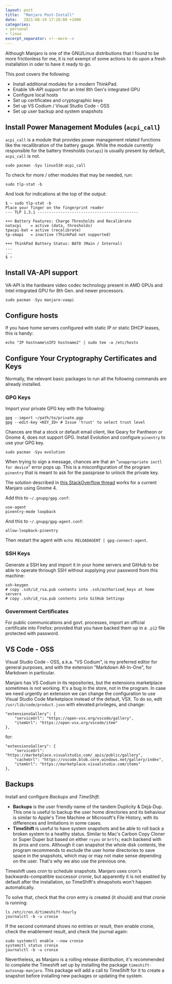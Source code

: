 ```yaml
---
layout: post
title:  "Manjaro Post-Install"
date:   2021-08-19 17:20:00 +1000
categories:
- personal
- linux
excerpt_separator: <!--more-->
---
```

Although Manjaro is one of the GNU/Linux distributions that I found to be more frictionless for me, it is not exempt of some actions to do upon a fresh installation in oder to have it ready to go.

This post covers the following:

- Install additional modules for a modern ThinkPad.
- Enable VA-API support for an Intel 8th Gen's integrated GPU
- Configure local hosts
- Set up certificates and cryptographic keys
- Set up VS Codium / Visual Studio Code - OSS
- Set up user backup and system snapshots

<!--more-->
## Install Power Management Modules (`acpi_call`)
`acpi_call` is a module that provides power management related functions like the recallibration of the battery gauge. While the module currently responsible for the battery thresholds (`natapi`) is usually present by default, `acpi_call` is not.

```
sudo pacman -Syu linux510-acpi_call
```

To check for more / other modules that may be needed, run:
```
sudo tlp-stat -b
```
And look for indications at the top of the output:
```
$ ~ sudo tlp-stat -b                                                      
Place your finger on the fingerprint reader
--- TLP 1.3.1 --------------------------------------------

+++ Battery Features: Charge Thresholds and Recalibrate
natacpi    = active (data, thresholds)
tpacpi-bat = active (recalibrate)
tp-smapi   = inactive (ThinkPad not supported)

+++ ThinkPad Battery Status: BAT0 (Main / Internal)
...
...
$ ~
```

## Install VA-API support
VA-API is the hardware video codec technology present in AMD GPUs and Intel integrated GPU for 8th Gen. and newer processors.
```
sudo pacman -Syu manjaro-vaapi
```

## Configure hosts
If you have home servers configured with static IP or static DHCP leases, this is handy:
```
echo "IP hostname\nIP2 hostname2" | sudo tee -a /etc/hosts
```

## Configure Your Cryptography Certificates and Keys
Normally, the relevant basic packages to run all the following commands are already installed.

### GPG Keys
Import your private GPG key with the following: 
```
gpg --import ~/path/to/private.pgp
gpg --edit-key <KEY_ID> # Issue 'trust' to select trust level
```

Chances are that a stock or default email client, like Geary for Pantheon or Gnome 4, does not support GPG. Install Evolution and configure `pinentry` to use your GPG key.
```
sudo pacman -Syu evolution
```
When trying to sign a message, chances are that an "`unappropriate ioctl for device`" error pops up. This is a misconfiguration of the program `pinentry` that is meant to ask for the passprase to unlock the private key.

The solution described in [this StackOverflow thread](https://stackoverflow.com/a/59170001/211280) works for a current Manjaro using Gnome 4.

Add this to `~/.gnupg/gpg.conf`:

```
use-agent 
pinentry-mode loopback
```

And this to `~/.gnupg/gpg-agent.conf`:

```
allow-loopback-pinentry
```

Then restart the agent with `echo RELOADAGENT | gpg-connect-agent`.

### SSH Keys
Generate a SSH key and import it in your home servers and GitHub to be able to operate thriough SSH without supplying your password from this machine:
```
ssh-keygen
# copy .ssh/id_rsa.pub contents into .ssh/authorised_keys at home servers
# copy .ssh/id_rsa.pub contents into GitHub Settings 
```

### Government Certificates
For public communications and govt. processes, import an official certificate into Firefox: provided that you have backed them up in a `.p12` file protected with password.


## VS Code - OSS
Visual Studio Code - OSS, a.k.a. "VS Codium", is my preferred editor for general purposes, and with the extension "Markdown All-In-One", for Markdown in particular. 

Manjaro has VS Codium in its repositories, but the extensions marketplace sometimes is not working. It's a bug in the store, not in the program. In case we need urgently an extension we can change the configuration to use Visual Studio Code Marketplace instead of the default, VSX. To do so, edit `/usr/lib/code/product.json` with elevated privileges, and change:
```
"extensionsGallery": {
    "serviceUrl": "https://open-vsx.org/vscode/gallery",
    "itemUrl": "https://open-vsx.org/vscode/item"
},
```
for: 
```
"extensionsGallery": {
    "serviceUrl": "https://marketplace.visualstudio.com/_apis/public/gallery",
    "cacheUrl": "https://vscode.blob.core.windows.net/gallery/index",
    "itemUrl": "https://marketplace.visualstudio.com/items"
},

```

## Backups
Install and configure *Backups* and *TimeShift*.

- **Backups** is the user friendly name of the tandem Duplicity & Dejà-Dup. This one is useful to backup the user home directories and its behaviour is similar to Apple's Time Machine or Microsoft's File History, with its differences and limitations in some cases. 
- **TimeShift** is useful to have system snapshots and be able to roll back a broken system to a healthy status. Similar to Mac's Carbon Copy Cloner or Super Duper but based on either `rsync` or `brtfs`; each backend with its pros and cons. Although it can snapshot the whole disk contents, the program recommends to exclude the user home directories to save space in the snapshots, which may or may not make sense depending on the user. That's why we also use the previous one.

Timeshift uses *cron* to schedule snapshots. Manjaro uses cron's backwards-compatible successor *cronie*, but apparently it is not enabled by default after the installation, so TimeShift's shnapshots won't happen automatically. 

To solve that, check that the cron entry is created (it should) and that *cronie* is running:
```
ls /etc/cron.d/timeshift-hourly
journalctl -b -u cronie
```
If the second command shows no entries or result, then enable cronie, check the enablement result, and check the journal again:
```
sudo systemctl enable --now cronie
systemctl status cronie
journalctl -b -u cronie
```

Nevertheless, as Manjaro is a rolling release distribution, it's recommended to complete the Timeshift set up by installing the package `timeshift-autosnap-manjaro`. This package will add a call to TimeShift for it to create a snapshot before installing new packages or updating the system.